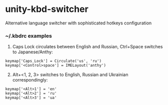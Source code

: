 unity-kbd-switcher
==================

Alternative language switcher with sophisticated hotkeys configuration

### ~/.kbdrc examples

1. Caps Lock circulates between English and Russian, Ctrl+Space switches to Japanese/Anthy:
 
 ```nohighlight
 keymap['Caps_Lock'] = Circulate('us', 'ru')
 keymap['<Control>space'] = IMELayout('anthy')
 ```
 
2. Alt+&lt;1, 2, 3&gt; switches to English, Russian and Ukrainian correspondingly:
 
 ```nohighlight
 keymap['<Alt>1'] = 'en'
 keymap['<Alt>2'] = 'ru'
 keymap['<Alt>3'] = 'ua'
 ```
